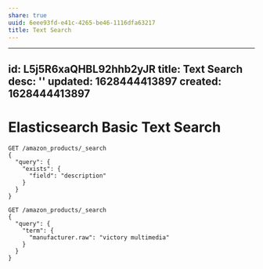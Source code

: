 ```yaml
---
share: true
uuid: 6eee93fd-e41c-4265-be46-1116dfa63217
title: Text Search
---
```

---
id: L5j5R6xaQHBL92hhb2yJR
title: Text Search
desc: ''
updated: 1628444413897
created: 1628444413897
---
# Elasticsearch Basic Text Search
    GET /amazon_products/_search
    {
      "query": {
        "exists": {
          "field": "description"
        }
      }
    }

    GET /amazon_products/_search
    {
      "query": {
        "term": {
          "manufacturer.raw": "victory multimedia"
        }
      }
    }
